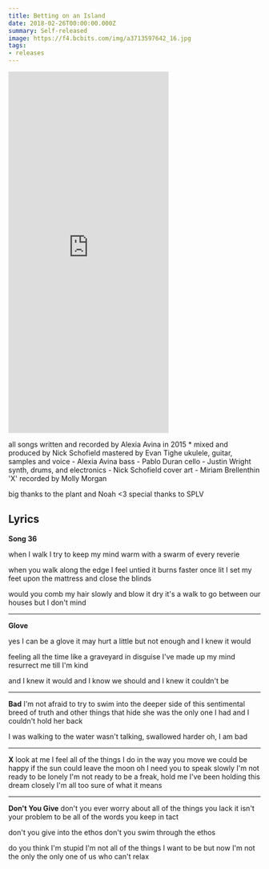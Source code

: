 ```yaml
---
title: Betting on an Island
date: 2018-02-26T00:00:00.000Z
summary: Self-released
image: https://f4.bcbits.com/img/a3713597642_16.jpg
tags:
- releases
---
```


<iframe style="border: 0; width: 320px; height: 720px;" src="https://bandcamp.com/EmbeddedPlayer/album=1560507234/size=large/bgcol=ffffff/linkcol=B1B4C3/transparent=true/" seamless><a href="http://alexiaavina.bandcamp.com/album/betting-on-an-island">Betting on an Island by Alexia Avina</a></iframe>

all songs written and recorded by Alexia Avina in 2015 *
mixed and produced by Nick Schofield
mastered by Evan Tighe
ukulele, guitar, samples and voice - Alexia Avina
bass - Pablo Duran
cello - Justin Wright
synth, drums, and electronics - Nick Schofield
cover art - Miriam Brellenthin
'X' recorded by Molly Morgan

big thanks to the plant and Noah <3
special thanks to SPLV


## Lyrics

__Song 36__

when I walk I try to keep
my mind warm with a swarm of every reverie

when you walk along the edge I feel untied
it burns faster once lit
I set my feet upon the mattress and close the blinds

would you comb my hair slowly and blow it dry
it's a walk to go between our houses but I don't mind

___
__Glove__

yes I can be a glove
it may hurt a little
but not enough
and I knew it would

feeling all the time like a graveyard in disguise
I've made up my mind
resurrect me till I'm kind

and I knew it would
and I know we should
and I knew it couldn't
be
___

__Bad__
I'm not afraid to try
to swim into the deeper side
of this sentimental breed
of truth and other things that hide
she was the only one I had
and I couldn't hold her back

I was walking to the water
wasn't talking, swallowed harder
oh, I am bad
___

__X__
look at me
I feel all of the things I do in the way you move
we could be happy
if the sun could leave the moon
oh I need you to
speak slowly
I'm not ready to be lonely
I'm not ready to be
a freak, hold me
I've been holding this dream closely
I'm all too sure of what it means
___

__Don't You Give__
don't you ever worry
about all of the things you lack
it isn't your problem
to be all of the words you keep in tact

don't you give
into the ethos
don't you swim
through the ethos

do you think I'm stupid
I'm not all of the things
I want to be
but now I'm not the only
the only one of us who can't relax
